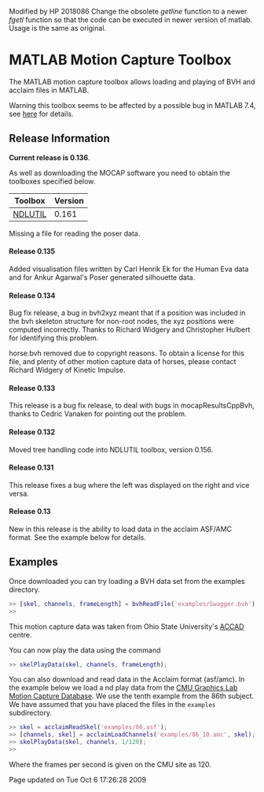 Modified by HP 2018086
Change the obsolete *getline* function to a newer *fgetl* function so that the code can be executed in newer version of matlab.
Usage is the same as original.





MATLAB Motion Capture Toolbox
=============================

The MATLAB motion capture toolbox allows loading and playing of BVH and acclaim files in MATLAB.

Warning this toolbox seems to be affected by a possible bug in MATLAB 7.4, see [here](/2009/02/04/note-on-a-bug-in-matlab/) for details.


Release Information
-------------------

**Current release is 0.136**.

As well as downloading the MOCAP software you need to obtain the toolboxes specified below. 

| **Toolbox**                                | **Version** |  
|--------------------------------------------|-------------|
| [NDLUTIL](/ndlutil/downloadFiles/vrs0p161) | 0.161       |

Missing a file for reading the poser data.

#### Release 0.135

Added visualisation files written by Carl Henrik Ek for the Human Eva data and for Ankur Agarwal's Poser generated silhouette data.

#### Release 0.134

Bug fix release, a bug in bvh2xyz meant that if a position was included in the bvh skeleton structure for non-root nodes, the xyz positions were computed incorrectly. Thanks to Richard Widgery and Christopher Hulbert for identifying this problem.

horse.bvh removed due to copyright reasons. To obtain a license for this file, and plenty of other motion capture data of horses, please contact Richard Widgery of Kinetic Impulse.

#### Release 0.133

This release is a bug fix release, to deal with bugs in mocapResultsCppBvh, thanks to Cedric Vanaken for pointing out the problem.

#### Release 0.132

Moved tree handling code into NDLUTIL toolbox, version 0.156.

#### Release 0.131

This release fixes a bug where the left was displayed on the right and vice versa.

#### Release 0.13

New in this release is the ability to load data in the acclaim ASF/AMC format. See the example below for details.

Examples
--------

Once downloaded you can try loading a BVH data set from the examples directory.

```matlab
>> [skel, channels, frameLength] = bvhReadFile('examples/Swagger.bvh');
>>
```

This motion capture data was taken from Ohio State University's [ACCAD](http://accad.osu.edu/research/mocap/mocap_data.htm) centre.

You can now play the data using the command

```matlab
>> skelPlayData(skel, channels, frameLength);
```

You can also download and read data in the Acclaim format (asf/amc). In the example below we load a nd play data from the [CMU Graphics Lab Motion Capture Database](http://mocap.cs.cmu.edu). We use the tenth example from the 86th subject. We have assumed that you have placed the files in the `examples` subdirectory.

```matlab
>> skel = acclaimReadSkel('examples/86.asf');
>> [channels, skel] = acclaimLoadChannels('examples/86_10.amc', skel);
>> skelPlayData(skel, channels, 1/120);
>>
```

Where the frames per second is given on the CMU site as 120.

Page updated on Tue Oct 6 17:26:28 2009

